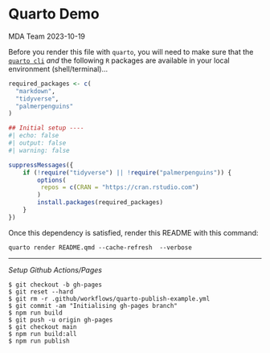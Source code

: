 # Quarto Demo
MDA Team
2023-10-19

Before you render this file with `quarto`, you will need to make sure
that the [`quarto cli`](https://quarto.org/docs/get-started/) *and* the
following `R` packages are available in your local environment
(shell/terminal)…

``` r
required_packages <- c(
  "markdown",
  "tidyverse",
  "palmerpenguins"
)
```

``` r
## Initial setup ----
#| echo: false
#| output: false
#| warning: false

suppressMessages({
    if (!require("tidyverse") || !require("palmerpenguins")) {
        options(
         repos = c(CRAN = "https://cran.rstudio.com")
        )
        install.packages(required_packages)
    }
})
```

Once this dependency is satisfied, render this README with this command:

    quarto render README.qmd --cache-refresh  --verbose

------------------------------------------------------------------------

*Setup Github Actions/Pages*

    $ git checkout -b gh-pages
    $ git reset --hard
    $ git rm -r .github/workflows/quarto-publish-example.yml
    $ git commit -am "Initialising gh-pages branch"
    $ npm run build
    $ git push -u origin gh-pages
    $ git checkout main
    $ npm run build:all
    $ npm run publish

